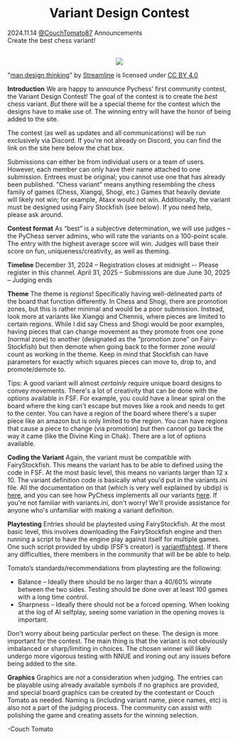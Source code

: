 <h1 align="center">Variant Design Contest</h1>
<div class="meta-headline">
    <div class= "meta">
        <span class="text">2024.11.14</span>
        <span class="text"><a href="/@/CouchTomato87">@CouchTomato87</a></span>
        <span class="text">Announcements</span>
    </div>
    <div class= "headline">Create the best chess variant!</div>
</div>
</br>

<p align="center">
  <img src="https://github.com/gbtami/pychess-variants/blob/master/static/images/man-design-thinking.453x512.png">
</p>

"[man design thinking](https://iconduck.com/illustrations/173196/man-design-thinking)" by [Streamline](https://iconduck.com/designers/streamline) is licensed under [CC BY 4.0](https://creativecommons.org/licenses/by/4.0/)

**Introduction**
We are happy to announce Pychess’ first community contest, the Variant Design Contest! The goal of the contest is to create the *best* chess variant. *But* there will be a special theme for the contest which the designs have to make use of. The winning entry will have the honor of being added to the site. 

The contest (as well as updates and all communications) will be run exclusively via Discord. If you're not already on Discord, you can find the link on the site here below the chat box.

Submissions can either be from individual users or a team of users. However, each member can only have their name attached to one submission. Entrees must be original; you cannot use one that has already been published. "Chess variant" means anything resembling the chess family of games (Chess, Xiangqi, Shogi, etc.) Games that heavily deviate will likely not win; for example, Ataxx would not win. Additionally, the variant must be designed using Fairy Stockfish (see below). If you need help, please ask around.

**Contest format**
As “best” is a subjective determination, we will use judges – the PyChess server admins, who will rate the variants on a 100-point scale. The entry with the highest average score will win. Judges will base their score on fun, uniqueness/creativity, as well as theming.

**Timeline**
December 31, 2024 – Registration closes at midnight -- Please register in this channel.
April 31, 2025 – Submissions are due
June 30, 2025 – Judging ends

**Theme**
The theme is *regions*! Specifically having well-delineated parts of the board that function differently. In Chess and Shogi, there are promotion zones, but this is rather minimal and would be a poor submission. Instead, look more at variants like Xiangqi and Chennis, where pieces are limited to certain regions. While I did say Chess and Shogi would be poor examples, having pieces that can change movement as they promote from one zone (normal zone) to another (designated as the “promotion zone” on Fairy-Stockfish) but then demote when going back to the former zone *would* count as working in the theme.
Keep in mind that Stockfish can have parameters for exactly which squares pieces can move to, drop to, and promote/demote to. 

Tips: A good variant will almost *certainly* require unique board designs to convey movements. There's a lot of creativity that can be done with the options available in FSF. For example, you could have a linear spiral on the board where the king can't escape but moves like a rook and needs to get to the center. You can have a region of the board where there's a super piece like an amazon but is only limited to the region. You can have regions that cause a piece to change (via promotion) but then cannot go back the way it came (like the Divine King in Chak). There are a lot of options available.

**Coding the Variant**
Again, the variant must be compatible with FairyStockfish. This means the variant has to be able to defined using the code in FSF.  At the most basic level, this means no variants larger than 12 x 10. The variant definition code is basically what you'd put in the variants.ini file. All the documentation on that (which is very well explained by ubdip) is [here](https://github.com/fairy-stockfish/Fairy-Stockfish/blob/master/src/variants.ini), and you can see how PyChess implements all our variants [here](https://github.com/gbtami/pychess-variants/blob/master/variants.ini). If you're not familiar with variants.ini, don't worry! We'll provide assistance for anyone who's unfamiliar with making a variant definition. 

**Playtesting**
Entries should be playtested using FairyStockfish.  At the most basic level, this involves downloading the FairyStockfish engine and then running a script to have the engine play against itself for multiple games. One such script provided by ubdip (FSF’s creator) is [variantfishtest](https://github.com/ianfab/variantfishtest). If there any difficulties, there members in the community that will be be able to help.

Tomato’s standards/recommendations from playtesting are the following:
* Balance – Ideally there should be no larger than a 40/60% winrate between the two sides. Testing should be done over at least 100 games with a long time control.
* Sharpness – Ideally there should not be a forced opening. When looking at the log of AI selfplay, seeing some variation in the opening moves is important.

Don't worry about being particular perfect on these. The design is more important for the contest. The main thing is that the variant is not obviously imbalanced or sharp/limiting in choices.
The chosen winner will likely undergo more vigorous testing with NNUE and ironing out any issues before being added to the site.

**Graphics**
Graphics are *not* a consideration when judging. The entries can be playable using already available symbols if no graphics are provided, and special board graphics can be created by the contestant or Couch Tomato as needed. Naming is (including variant name, piece names, etc) is also not a part of the judging process. The community can assist with polishing the game and creating assets for the winning selection.

-Couch Tomato
